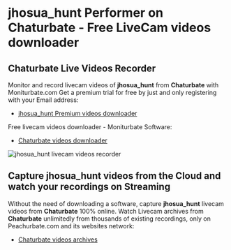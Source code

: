 # jhosua_hunt Performer on Chaturbate - Free LiveCam videos downloader

## Chaturbate Live Videos Recorder

Monitor and record livecam videos of **jhosua_hunt** from **Chaturbate** with Moniturbate.com
Get a premium trial for free by just and only registering with your Email address:
* [jhosua_hunt Premium videos downloader](https://moniturbate.com/request-demo-licence-key.html)

Free livecam videos downloader - Moniturbate Software:
* [Chaturbate videos downloader](https://moniturbate.com/moniturbate-download-software.html)

![jhosua_hunt livecam videos recorder](https://peachurnet.com/templates/moniturbate-software.png)


## Capture jhosua_hunt videos from the Cloud and watch your recordings on Streaming

Without the need of downloading a software, capture **jhosua_hunt** livecam videos from **Chaturbate** 100% online.
Watch Livecam archives from **Chaturbate** unlimitedly from thousands of existing recordings, only on Peachurbate.com and its websites network:
* [Chaturbate videos archives](https://peachurnet.com/)